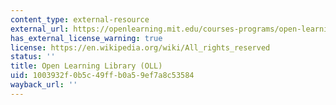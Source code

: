 ```yaml
---
content_type: external-resource
external_url: https://openlearning.mit.edu/courses-programs/open-learning-library
has_external_license_warning: true
license: https://en.wikipedia.org/wiki/All_rights_reserved
status: ''
title: Open Learning Library (OLL)
uid: 1003932f-0b5c-49ff-b0a5-9ef7a8c53584
wayback_url: ''
---
```

